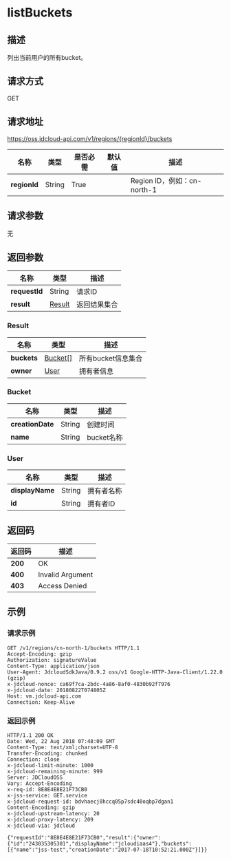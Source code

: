 # listBuckets


## 描述
列出当前用户的所有bucket。


## 请求方式
GET

## 请求地址
https://oss.jdcloud-api.com/v1/regions/{regionId}/buckets

|名称|类型|是否必需|默认值|描述|
|---|---|---|---|---|
|**regionId**|String|True||Region ID，例如：cn-north-1|

## 请求参数
无


## 返回参数
|名称|类型|描述|
|---|---|---|
|**requestId**|String|请求ID|
|**result**|[Result](##Result)|返回结果集合|


### <a name="Result">Result</a>
|名称|类型|描述|
|---|---|---| 
|**buckets**|[Bucket[]](##Bucket)|所有bucket信息集合|
|**owner**|[User](##User)|拥有者信息|
### <a name="Bucket">Bucket</a>
|名称|类型|描述|
|---|---|---|
|**creationDate**|String|创建时间|
|**name**|String|bucket名称|
### <a name="User">User</a>
|名称|类型|描述|
|---|---|---|
|**displayName**|String|拥有者名称|
|**id**|String|拥有者ID|

## 返回码
|返回码|描述|
|---|---|
|**200**|OK|
|**400**|Invalid Argument|
|**403**|Access Denied|

## 示例
### 请求示例
```
GET /v1/regions/cn-north-1/buckets HTTP/1.1
Accept-Encoding: gzip
Authorization: signatureValue
Content-Type: application/json
User-Agent: JdcloudSdkJava/0.9.2 oss/v1 Google-HTTP-Java-Client/1.22.0 (gzip)
x-jdcloud-nonce: ca69f7ca-2bdc-4a86-8af0-4830b92f7976
x-jdcloud-date: 20180822T074805Z
Host: vm.jdcloud-api.com
Connection: Keep-Alive 
```
### 返回示例
```
HTTP/1.1 200 OK
Date: Wed, 22 Aug 2018 07:48:09 GMT
Content-Type: text/xml;charset=UTF-8
Transfer-Encoding: chunked
Connection: close
x-jdcloud-limit-minute: 1000
x-jdcloud-remaining-minute: 999
Server: JDCloudOSS
Vary: Accept-Encoding
x-req-id: 8E8E4E8E21F73CB0
x-jss-service: GET.service
x-jdcloud-request-id: bdvhaecj8hccq05p7sdc40oqbp7dgan1
Content-Encoding: gzip
x-jdcloud-upstream-latency: 20
x-jdcloud-proxy-latency: 209
x-jdcloud-via: jdcloud

{"requestId":"8E8E4E8E21F73CB0","result":{"owner":{"id":"243035305301","displayName":"jcloudiaas4"},"buckets":[{"name":"jss-test","creationDate":"2017-07-18T10:52:21.000Z"}]}}
```

